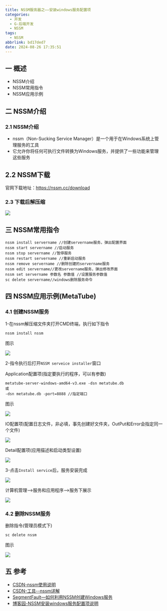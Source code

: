 ```yaml
---
title: NSSM服务器之——安装windows服务配置项
categories:
  - 开发
  - G-后端开发
  - NSSM
tags:
  - NSSM
abbrlink: bd17ded7
date: 2024-08-26 17:35:51
---
```

## 一 概述

* NSSM介绍
* NSSM常用指令
* NSSM应用示例

<!--more-->

## 二 NSSM介绍

### 2.1 NSSM介绍

* nssm（Non-Sucking Service Manager）是一个用于在Windows系统上管理服务的工具
* 它允许你将任何可执行文件转换为Windows服务，并提供了一些功能来管理这些服务

## 2.2 NSSM下载

官网下载地址：https://nssm.cc/download

### 2.3 下载后解压缩

![][1]

## 三 NSSM常用指令

```
nssm install servername //创建servername服务，弹出配置界面
nssm start servername //启动服务
nssm stop servername //暂停服务
nssm restart servername //重新启动服务
nssm remove servername //删除创建的servername服务
nssm edit servername//更改servername服务，弹出修改界面
nssm set servername 参数名 参数值 //设置服务参数值
sc delete servername//windows删除服务命令
```

## 四 NSSM应用示例(MetaTube)

### 4.1 创建NSSM服务

1-在nssm解压缩文件夹打开CMD终端，执行如下指令

```
nssm install nssm
```

图示

![][2]

2-指令执行后打开`NSSM serveice installer`窗口

Application配置项(指定要执行的程序，可以有参数)

```
metatube-server-windows-amd64-v3.exe -dsn metatube.db
或
-dsn metatube.db -port=8888 //指定端口
```

图示

![][3]

IO配置项(配置日志文件，非必填，事先创建好文件夹，OutPut和Error会指定同一个文件)

![][4]

Detail配置项(应用描述和启动类型设置)

![][5]

3-点击`Install service`后，服务安装完成

![][6]

计算机管理—>服务和应用程序—>服务下展示

![][7]

### 4.2 删除NSSM服务

删除指令(管理员模式下)

```
sc delete nssm
```

图示

![][8]

## 五 参考

* [CSDN-nssm使用说明](https://blog.csdn.net/wykqh/article/details/136887417)
* [CSDN-工具--nssm详解](https://blog.csdn.net/liyou123456789/article/details/123094277)
* [SegmentFault—如何利用NSSM创建Windows服务](https://segmentfault.com/a/1190000044719796)
* [博客园-NSSM安装windows服务配置项说明](https://www.cnblogs.com/xsj1989/p/18193418)



[1]:https://cdn.jsdelivr.net/gh/pgzxc/cdn/blog-service/nssm-unzip-1.png
[2]:https://cdn.jsdelivr.net/gh/pgzxc/cdn/blog-service/nssm-install-servername-2.png
[3]:https://cdn.jsdelivr.net/gh/pgzxc/cdn/blog-service/nssm-install-app-3.png
[4]:https://cdn.jsdelivr.net/gh/pgzxc/cdn/blog-service/nssm-install-io-4.png
[5]:https://cdn.jsdelivr.net/gh/pgzxc/cdn/blog-service/nssm-install-detail-5.png
[6]:https://cdn.jsdelivr.net/gh/pgzxc/cdn/blog-service/nssm-install-finish-6.png
[7]:https://cdn.jsdelivr.net/gh/pgzxc/cdn/blog-service/nssm-service-show-7.png
[8]:https://cdn.jsdelivr.net/gh/pgzxc/cdn/blog-service/nssm-delete-service-8.png